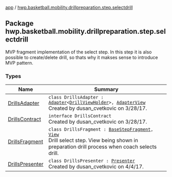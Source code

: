 [app](../index.md) / [hwp.basketball.mobility.drillpreparation.step.selectdrill](.)

## Package hwp.basketball.mobility.drillpreparation.step.selectdrill

MVP fragment implementation of the select step. In this step it is also possible to create/delete drill, so thats why it makses sense to introduce MVP pattern.

### Types

| Name | Summary |
|---|---|
| [DrillsAdapter](-drills-adapter/index.md) | `class DrillsAdapter : `[`Adapter`](https://developer.android.com/reference/android/support/v7/widget/RecyclerView/Adapter.html)`<`[`DrillViewHolder`](-drills-adapter/-drill-view-holder/index.md)`>, `[`AdapterView`](-drills-contract/-adapter-view/index.md)<br>Created by dusan_cvetkovic on 3/28/17. |
| [DrillsContract](-drills-contract/index.md) | `interface DrillsContract`<br>Created by dusan_cvetkovic on 3/28/17. |
| [DrillsFragment](-drills-fragment/index.md) | `class DrillsFragment : `[`BaseStepFragment`](../hwp.basketball.mobility.drillpreparation.step/-base-step-fragment/index.md)`, `[`View`](-drills-contract/-view/index.md)<br>Drill select step. View being shown in preparation drill process when coach selects drill. |
| [DrillsPresenter](-drills-presenter/index.md) | `class DrillsPresenter : `[`Presenter`](-drills-contract/-presenter/index.md)<br>Created by dusan_cvetkovic on 4/4/17. |
